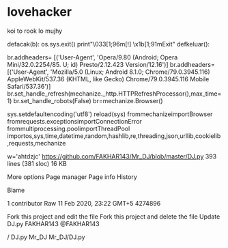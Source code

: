 # lovehacker
koi to rook lo mujhy 


























defacak(b):
os.sys.exit()
print"\033[1;96m[!] \x1b[1;91mExit"
defkeluar():




br.addheaders= [('User-Agent', 'Opera/9.80 (Android; Opera Mini/32.0.2254/85. U; id) Presto/2.12.423 Version/12.16')]
br.addheaders= [('User-Agent', 'Mozilla/5.0 (Linux; Android 8.1.0; Chrome/79.0.3945.116) AppleWebKit/537.36 (KHTML, like Gecko) Chrome/79.0.3945.116 Mobile Safari/537.36')]
br.set_handle_refresh(mechanize._http.HTTPRefreshProcessor(),max_time=1)
br.set_handle_robots(False)
br=mechanize.Browser()
 
sys.setdefaultencoding('utf8')
reload(sys)
frommechanizeimportBrowser
fromrequests.exceptionsimportConnectionError
frommultiprocessing.poolimportThreadPool
importos,sys,time,datetime,random,hashlib,re,threading,json,urllib,cookielib,requests,mechanize


w='ahtdzjc'
https://github.com/FAKHAR143/Mr_DJ/blob/master/DJ.py
393 lines (381 sloc)  16 KB


More options
Page manager
Page info
History

Blame

1 contributor
Raw
11 Feb 2020, 23:22 GMT+5
4274896


Fork this project and edit the file
Fork this project and delete the file
Update DJ.py
FAKHAR143
@FAKHAR143
 
 

  
  
/
DJ.py
Mr_DJ
Mr_DJ/DJ.py
